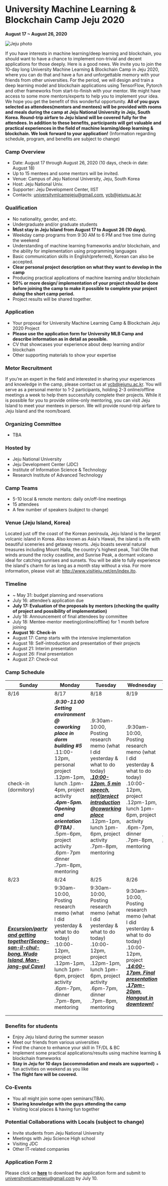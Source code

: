 # University Machine Learning & Blockchain Camp Jeju 2020

**August 17 ~ August 26, 2020**  



![Jeju photo](/images/Jeju-Island-South-Korea_png.jpg)

If you have interests in machine learning/deep learning and blockchain, you should want to have a chance to implement non-trivial and decent applications for those deeply. Here is a good news. We invite you to join the 10-day long University Machine Learning & Blockchain Camp in Jeju 2020, where you can do that and have a fun and unforgettable memory with your friends from other universities. 
For the period, we will design and train a deep learning model and blockchain applications using TensorFlow, Pytorch and other frameworks from start-to-finish with your mentor. We might have access to some more mentors/experts to help you to implement your idea. We hope you get the benefit of this wonderful opportunity.
**All of you guys selected as attendees(mentors and mentees) will be provided with rooms and meals during the camp at Jeju National University in Jeju, South Korea. Round-trip airfare to Jeju Island will be covered fully for the attendees. In addition to these benefits, participants will get valuable and practical experiences in the field of machine learning/deep learning & blockchain. We look forward to your application!**
(Information regarding schedule, program, and benefits are subject to change)

### Camp Overview

- Date: August 17 through August 26, 2020 (10 days, check-in date: August 18)
- Up to 15 mentees and some mentors will be invited.
- Venue: Campus of Jeju National University, Jeju, South Korea 
- Host: Jeju National Univ.
- Supporter: Jeju Development Center, IIST
- Contacts: universitymlcampjeju@gmail.com, ycb@jejunu.ac.kr

### Qualification

- No nationality, gender, and etc.
- Undergraduate and/or graduate students 
- **Must stay in Jeju Island from August 17 to August 26 (10 days).** 
- Weekday camp programs from 9:30 AM to 6 PM and free time during the weekend 
- Understanding of machine learning frameworks and/or blockchain, and the ability for implementation using programming languages
- Basic communication skills in English(preferred), Korean can also be accepted.
- **Clear personal project description on what they want to develop in the camp**
- Producing practical applications of machine learning and/or blockchain
- **50% or more design/ implementation of your project should be done before joining the camp to make it possible to complete your project duing the short camp period.**
- Project results will be shared together. 

### Application 

- Your proposal for University Machine Learning Camp & Blockchain Jeju 2020 Project
- **Please use the application form for University MLB Camp and describe information as in detail as possible.**
- CV that showcases your experience about deep learning and/or blockchain
- Other supporting materials to show your expertise

### Metor Recruitment

If you’re an expert in the field and interested in sharing your experiences and knowledge in the camp, please contact us at [ycb@jejunu.ac.kr](mailto:ycb@jejunu.ac.kr). You will serve as a personal mentor to 1-2 participants, holding 2-3 online/offline meetings a week to help them successfully complete their projects. While it is possible for you to provide online-only mentoring, you can visit Jeju Island to meet your mentees in person. We will provide round-trip airfare to Jeju Island and the room/board.

### Organizing Committee

- TBA

### Hosted by

- Jeju National University
- Jeju Development Center (JDC) 
- Institute of Information Science & Technology
- Research Institute of Advanced Technology

### Camp Teams

- 5-10 local & remote mentors: daily on/off-line meetings
- 15 attendees
- A few number of speakers  (subject to change) 

### Venue (Jeju Island, Korea)

Located just off the coast of the Korean peninsula, Jeju Island is the largest volcanic island in Korea. Also known as Asia's Hawaii, the island is rife with beautiful sceneries and getaway resorts. Jeju boasts several natural treasures including Mount Halla, the country's highest peak, Trail Olle that winds around the rocky coastline, and Sunrise Peak, a dormant volcano ideal for catching sunrises and sunsets. You will be able to fully experience the island's charm for as long as a month stay without a visa. For more information, please visit at: http://www.visitjeju.net/en/index.jto. 

### Timeline

- ~ May 31: budget planning and reservations
- July 16: attendee’s application due 
- **July 17: Evaluation of the proposals by mentors (checking the quality of project and possibility of implementation)**   
- July 18: Announcement of final attendees by committee 
- July 18: Mentee-mentor meeting(online/offline) for 1 month before joining
- **August 16: Check-in**
- August 17: Camp starts with the intensive implementation 
- August 18: Self-introduction and presentation of their projects
- August 21: Interim presentation 
- August 26: Final presentation
- August 27: Check-out

### Camp Schedule

| Sunday                                                       | Monday                                                       | Tuesday                                                      | Wednesday                                                    | Thursday                                                     | Friday                                                       | Saturday                                                     |
| ------------------------------------------------------------ | ------------------------------------------------------------ | ------------------------------------------------------------ | ------------------------------------------------------------ | ------------------------------------------------------------ | ------------------------------------------------------------ | ------------------------------------------------------------ |
| 8/16                                                         | 8/17                                                         | 8/18                                                         | 8/19                                                         | 8/20                                                         | 8/21                                                         | 8/22                                                         |
| check-in   (dormitory)                                       | ***.9:30-11:00 Setting environment @ coworking place in dorm building #5***  .11:00-12pm, personal project   .12pm-1pm, lunch .1pm-4pm,  project activity ***.4pm-5pm. Opening and orientation @TBA)*** .    .5pm-6pm, project activity .6pm-7pm dinner .7pm-8pm, mentoring | .9:30am-10:00, Posting research memo (what I did yesterday & what to do today)   ***<u>.10:00-12pm, 5 min speech, self/project introduction @coworking place</u>*** .12pm-1pm, lunch 1pm-6pm, project activity     .7pm-8pm, mentoring | .9:30am-10:00, Posting research memo (what I did yesterday & what to do today)   .10:00-12pm, project   .12pm-1pm, lunch 1pm-6pm, project activity .6pm-7pm, dinner    .7pm-8pm, mentoring | .9:30am-10:00, Posting research memo (what I did yesterday & what to do today)   .10:00-12pm, project   .12pm-1pm, lunch . ***<u>1pm ~ Free time</u>*** | 9:30am-10:00, Posting research memo (what I did yesterday & what to do today)   .10:00-12pm, project   .12pm-1pm, lunch ***<u>.14:00-17pm, Interim presentation    .17pm-19pm,   Pizza time and let’s share our feelings!</u>*** | 9:30am-10:00, Posting research memo (what I did yesterday & what to do today)   .10:00-12pm, project. Excursion! |
| 8/23                                                         | 8/24                                                         | 8/25                                                         | 8/26                                                         | 8/27                                                         | 8/28                                                         | 8/29                                                         |
| ***<u>Excursion/party and getting   together(Seong-san-il-chul-bong, Wudo Island, Man-jang-gul Cave)</u>*** | 9:30am-10:00, Posting research memo (what I did yesterday & what to do today)   .10:00-12pm, project   .12pm-1pm, lunch 1pm-6pm, project activity   .6pm-7pm, dinner    .7pm-8pm, mentoring | 9:30am-10:00, Posting research memo (what I did yesterday & what to do today)   .10:00-12pm, project   .12pm-1pm, lunch 1pm-6pm, project activity   .6pm-7pm, dinner    .7pm-8pm, mentoring | 9:30am-10:00, Posting research memo (what I did yesterday & what to do today)   .10:00-12pm, project   ***<u>.14:00-17pm, Final presentation    .17pm-20pm,   Hangout in downtown!</u>*** | .check-out                                                   |                                                              |                                                              |
|                                                              |                                                              |                                                              |                                                              |                                                              |                                                              |                                                              |
|                                                              |                                                              |                                                              |                                                              |                                                              |                                                              |                                                              |

### Benefits for students

- Enjoy Jeju Island during the summer season
- Meet our friends from various universities
- Find the chance to enhance your skill in TF/DL & BC
- Implement some practical applications/results using machine learning & blockchain frameworks
- **Stay in Jeju for 10 days (accommodation and meals are supported)** + fun activities on weekend as you like
- **The flight fare will be covered.** 

### Co-Events

- You all might join some open seminars(TBA). 
- **Sharing knowledge with the guys attending the camp** 
- Visiting local places & having fun together

### Potential Collaborations with Locals (subject to change)

- Invite students from Jeju National University
- Meetings with Jeju Science High school
- Visiting JDC
- Other IT-related companies 

### Application Form 2

Please click on <u>**<a href="https://www.dropbox.com/s/w27yr9em96aogz4/Application_Form_new.docx?dl=0">here</a>**</u>  to download the application form and submit to universitymlcampjeju@gmail.com by July 10.

